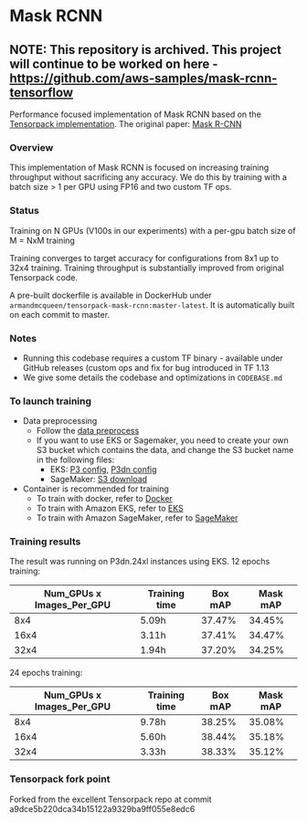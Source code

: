 # Mask RCNN

## NOTE: This repository is archived. This project will continue to be worked on here - https://github.com/aws-samples/mask-rcnn-tensorflow

Performance focused implementation of Mask RCNN based on the [Tensorpack implementation](https://github.com/tensorpack/tensorpack/tree/master/examples/FasterRCNN).
The original paper: [Mask R-CNN](https://arxiv.org/abs/1703.06870)
### Overview

This implementation of Mask RCNN is focused on increasing training throughput without sacrificing any accuracy. We do this by training with a batch size > 1 per GPU using FP16 and two custom TF ops.

### Status

Training on N GPUs (V100s in our experiments) with a per-gpu batch size of M = NxM training

Training converges to target accuracy for configurations from 8x1 up to 32x4 training. Training throughput is substantially improved from original Tensorpack code.

A pre-built dockerfile is available in DockerHub under `armandmcqueen/tensorpack-mask-rcnn:master-latest`. It is automatically built on each commit to master.

### Notes

- Running this codebase requires a custom TF binary - available under GitHub releases (custom ops and fix for bug introduced in TF 1.13
- We give some details the codebase and optimizations in `CODEBASE.md`

### To launch training
- Data preprocessing
  - Follow the [data preprocess](https://github.com/tensorpack/tensorpack/tree/master/examples/FasterRCNN)
  - If you want to use EKS or Sagemaker, you need to create your own S3 bucket which contains the data, and change the S3 bucket name in the following files:
    - EKS: [P3 config](https://github.com/armandmcqueen/tensorpack-mask-rcnn/blob/master/infra/eks/fsx/p3/stage-data.yaml), [P3dn config](https://github.com/armandmcqueen/tensorpack-mask-rcnn/blob/master/infra/eks/fsx/p3dn/stage-data.yaml)
    - SageMaker: [S3 download](https://github.com/armandmcqueen/tensorpack-mask-rcnn/blob/master/infra/sm/run_mpi.py#L122)
- Container is recommended for training
  - To train with docker, refer to [Docker](https://github.com/armandmcqueen/tensorpack-mask-rcnn/tree/master/infra/docker)
  - To train with Amazon EKS, refer to [EKS](https://github.com/armandmcqueen/tensorpack-mask-rcnn/tree/master/infra/eks)
  - To train with Amazon SageMaker, refer to [SageMaker](https://github.com/armandmcqueen/tensorpack-mask-rcnn/tree/master/infra/sm)

### Training results
The result was running on P3dn.24xl instances using EKS.
12 epochs training:

| Num_GPUs x Images_Per_GPU | Training time | Box mAP | Mask mAP |
| ------------- | ------------- | ------------- | ------------- |
| 8x4 | 5.09h | 37.47% | 34.45% |
| 16x4 | 3.11h | 37.41% | 34.47% |
| 32x4 | 1.94h | 37.20% | 34.25% |

24 epochs training:

| Num_GPUs x Images_Per_GPU | Training time | Box mAP | Mask mAP |
| ------------- | ------------- | ------------- | ------------- |
| 8x4 | 9.78h | 38.25% | 35.08% |
| 16x4 | 5.60h | 38.44% | 35.18% |
| 32x4 | 3.33h | 38.33% | 35.12% |

### Tensorpack fork point

Forked from the excellent Tensorpack repo at commit a9dce5b220dca34b15122a9329ba9ff055e8edc6
